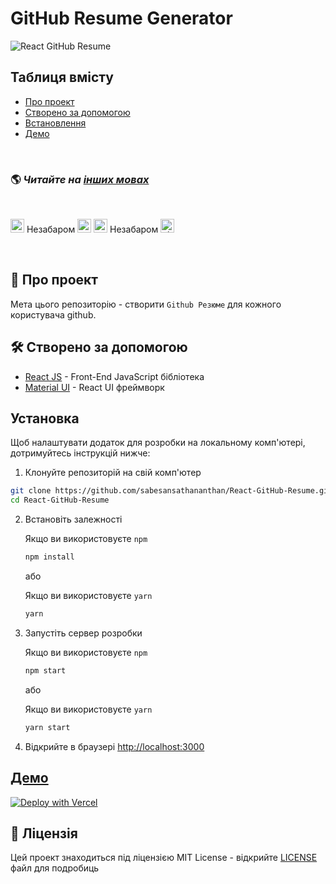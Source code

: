 # GitHub Resume Generator

![React GitHub Resume](./src/assets/readme/screenshot.png)

## Таблиця вмісту

- [Про проект](#about)
- [Створено за допомогою](#built-with)
- [Встановлення](#installation)
- [Демо](#live-demo)

<br>

### 🌎 *Читайте на [інших мовах](./translations/Translations.md)*

<br>

<kbd>[<img title="Deutsch" alt="Deutsch" src="https://cdn.staticaly.com/gh/hjnilsson/country-flags/master/svg/de.svg" width="22">](./translations/README.de.md)</kbd> Незабаром
<kbd>[<img title="Español" alt="Español" src="https://cdn.staticaly.com/gh/hjnilsson/country-flags/master/svg/es.svg" width="22">](./translations/README.es.md)</kbd>
<kbd>[<img title="Français" alt="Français" src="https://cdn.staticaly.com/gh/hjnilsson/country-flags/master/svg/fr.svg" width="22">](./translations/README.fr.md)</kbd> Незабаром
<kbd>[<img title="Shqip" alt="Shqip" src="https://cdn.staticaly.com/gh/hjnilsson/country-flags/master/svg/br.svg" width="22">](./translations/README.pt_br.md)</kbd>

<br>

## 🤔 Про проект

Мета цього репозиторію - створити `Github Резюме` для кожного користувача github.

## 🛠️ Створено за допомогою

- [React JS](https://reactjs.org/) - Front-End JavaScript бібліотека
- [Material UI](https://material-ui.com/) - React UI фреймворк

## Установка

Щоб налаштувати додаток для розробки на локальному комп'ютері, дотримуйтесь інструкцій нижче:

1. Клонуйте репозиторій на свій комп'ютер

```bash
git clone https://github.com/sabesansathananthan/React-GitHub-Resume.git
cd React-GitHub-Resume
```

2. Встановіть залежності

   Якщо ви використовуєте `npm`

   ```bash
   npm install
   ```

   або

   Якщо ви використовуєте `yarn`

   ```bash
   yarn
   ```

3. Запустіть сервер розробки

   Якщо ви використовуєте `npm`

   ```bash
   npm start
   ```

   або

   Якщо ви використовуєте `yarn`

   ```bash
   yarn start
   ```

4. Відкрийте в браузері <http://localhost:3000>

## [Демо](https://react-github-resume.vercel.app/)

[![Deploy with Vercel](https://vercel.com/button)](https://vercel.com/new/git/external?repository-url=https://github.com/sabesansathananthan/React-GitHub-Resume)

## 📄 Ліцензія

Цей проект знаходиться під ліцензією MIT License - відкрийте [LICENSE](./LICENSE) файл для подробиць
